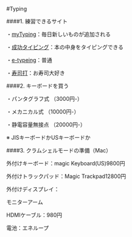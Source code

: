 #Typing

####1. 練習できるサイト

・[myTyping](https://typing.twi1.me/)：毎日新しいものが追加される

・[成功タイピング](https://www.seikoutyping.com/)：本の中身をタイピングできる

・[e-typeing](https://www.e-typing.ne.jp/)：普通

・[寿司打](http://typing.sakura.ne.jp/sushida/)：お寿司大好き



####2. キーボードを買う

・パンタグラフ式	（3000円-）

・メカニカル式	（10000円-）

・静電容量無接点	（20000円-）

※ JISキーボードかUSキーボードか



####3. クラムシェルモードの準備（Mac）

外付けキーボード：magic Keyboard(US)9800円

外付けトラックパッド：Magic Trackpad12800円

外付けディスプレイ：　　

モニターアーム

HDMIケーブル：980円

電池：エネループ













